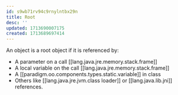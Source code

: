 ```yaml
---
id: s9wb71rv94c9rnylntbx29n
title: Root
desc: ''
updated: 1713690007175
created: 1713689697414
---
```


An object is a root object if it is referenced by:

- A parameter on a call [[lang.java.jre.memory.stack.frame]]
- A local variable on the call [[lang.java.jre.memory.stack.frame]]
- A [[paradigm.oo.components.types.static.variable]] in class
- Others like [[lang.java.jre.jvm.class loader]] or [[lang.java.lib.jni]] references.
